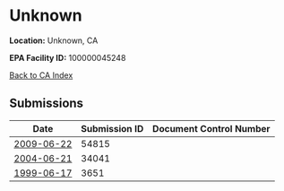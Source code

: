 # Unknown

**Location:** Unknown, CA

**EPA Facility ID:** 100000045248

[Back to CA Index](../../index.md)

## Submissions

| Date | Submission ID | Document Control Number |
|------|--------------|-------------------------|
| [2009-06-22](submissions/54815.md) | 54815 |  |
| [2004-06-21](submissions/34041.md) | 34041 |  |
| [1999-06-17](submissions/3651.md) | 3651 |  |
